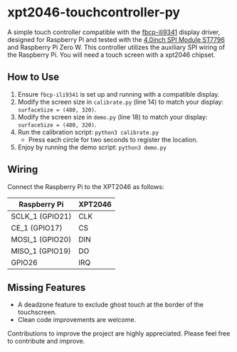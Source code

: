 # xpt2046-touchcontroller-py

A simple touch controller compatible with the [fbcp-ili9341](https://github.com/juj/fbcp-ili9341) display driver, designed for Raspberry Pi and tested with the [4.0inch SPI Module ST7796](http://www.lcdwiki.com/4.0inch_SPI_Module_ST7796) and Raspberry Pi Zero W. This controller utilizes the auxiliary SPI wiring of the Raspberry Pi.
You will need a touch screen with a xpt2046 chipset.

## How to Use

1. Ensure `fbcp-ili9341` is set up and running with a compatible display.
2. Modify the screen size in `calibrate.py` (line 14) to match your display: `surfaceSize = (480, 320)`.
3. Modify the screen size in `demo.py` (line 18) to match your display: `surfaceSize = (480, 320)`.
4. Run the calibration script: `python3 calibrate.py`
   - Press each circle for two seconds to register the location.
5. Enjoy by running the demo script: `python3 demo.py`

## Wiring

Connect the Raspberry Pi to the XPT2046 as follows:

| Raspberry Pi      | XPT2046 |
| ----------------- | ------- |
| SCLK_1 (GPIO21)   | CLK     |
| CE_1 (GPIO17)     | CS      |
| MOSI_1 (GPIO20)   | DIN     |
| MISO_1 (GPIO19)   | DO      |
| GPIO26            | IRQ     |

## Missing Features

- A deadzone feature to exclude ghost touch at the border of the touchscreen.
- Clean code improvements are welcome.

Contributions to improve the project are highly appreciated. Please feel free to contribute and improve.
